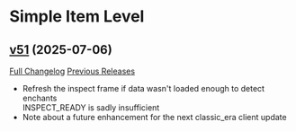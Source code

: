 # Simple Item Level

## [v51](https://github.com/kemayo/wow-simpleitemlevel/tree/v51) (2025-07-06)
[Full Changelog](https://github.com/kemayo/wow-simpleitemlevel/compare/v50...v51) [Previous Releases](https://github.com/kemayo/wow-simpleitemlevel/releases)

- Refresh the inspect frame if data wasn't loaded enough to detect enchants  
    INSPECT\_READY is sadly insufficient  
- Note about a future enhancement for the next classic\_era client update  
